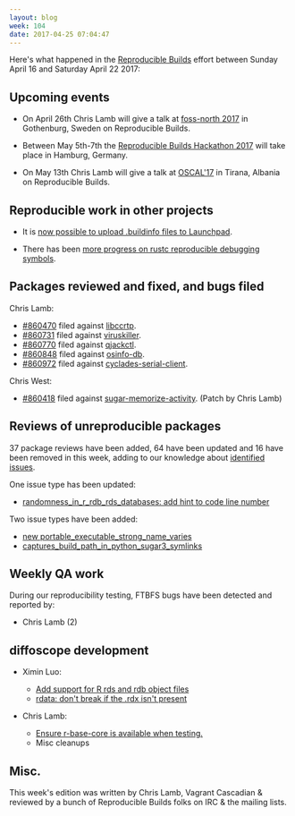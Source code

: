```yaml
---
layout: blog
week: 104
date: 2017-04-25 07:04:47
---
```


Here's what happened in the [Reproducible Builds](https://reproducible-builds.org) effort between Sunday April 16 and Saturday April 22 2017:

Upcoming events
---------------

* On April 26th Chris Lamb will give a talk at [foss-north 2017](http://foss-north.se/) in Gothenburg, Sweden on Reproducible Builds.

* Between May 5th-7th the [Reproducible Builds Hackathon 2017](https://wiki.debian.org/ReproducibleBuilds/HamburgHackathon2017) will take place in Hamburg, Germany.

* On May 13th Chris Lamb will give a talk at [OSCAL'17](https://oscal.openlabs.cc/) in Tirana, Albania on Reproducible Builds.

Reproducible work in other projects
-----------------------------------

* It is [now possible to upload .buildinfo files to Launchpad](https://bugs.launchpad.net/launchpad/+bug/1657704).

* There has been [more progress on rustc reproducible debugging symbols](https://github.com/rust-lang/rust/pull/41419).


Packages reviewed and fixed, and bugs filed
-------------------------------------------

Chris Lamb:

* [#860470](https://bugs.debian.org/860470) filed against [libccrtp](https://tracker.debian.org/pkg/libccrtp).
* [#860731](https://bugs.debian.org/860731) filed against [viruskiller](https://tracker.debian.org/pkg/viruskiller).
* [#860770](https://bugs.debian.org/860770) filed against [qjackctl](https://tracker.debian.org/pkg/qjackctl).
* [#860848](https://bugs.debian.org/860848) filed against [osinfo-db](https://tracker.debian.org/pkg/osinfo-db).
* [#860972](https://bugs.debian.org/860972) filed against [cyclades-serial-client](https://tracker.debian.org/pkg/cyclades-serial-client).

Chris West:

* [#860418](https://bugs.debian.org/860418) filed against [sugar-memorize-activity](https://tracker.debian.org/pkg/sugar-memorize-activity). (Patch by Chris Lamb)


Reviews of unreproducible packages
----------------------------------

37 package reviews have been added, 64 have been updated and 16 have been removed in this week,
adding to our knowledge about [identified issues](https://tests.reproducible-builds.org/debian/index_issues.html).

One issue type has been updated:

- [randomness\_in\_r\_rdb\_rds\_databases: add hint to code line number](https://anonscm.debian.org/git/reproducible/notes.git/commit/?id=f096af1e)

Two issue types have been added:

- [new portable\_executable\_strong\_name\_varies](https://anonscm.debian.org/git/reproducible/notes.git/commit/?id=81607151)
- [captures\_build\_path\_in\_python\_sugar3\_symlinks](https://anonscm.debian.org/git/reproducible/notes.git/commit/?id=b2ab5e3b)

Weekly QA work
--------------

During our reproducibility testing, FTBFS bugs have been detected and reported by:

 - Chris Lamb (2)


diffoscope development
----------------------


- Ximin Luo:
  - [Add support for R rds and rdb object files](https://anonscm.debian.org/git/reproducible/diffoscope.git/commit/?id=4d31312)
  - [rdata: don't break if the .rdx isn't present](https://anonscm.debian.org/git/reproducible/diffoscope.git/commit/?id=d3a9429)

- Chris Lamb:
  - [Ensure r-base-core is available when testing.](https://anonscm.debian.org/git/reproducible/diffoscope.git/commit/?id=3d15b7e)
  - Misc cleanups

Misc.
-----

This week's edition was written by Chris Lamb, Vagrant Cascadian & reviewed by a bunch of Reproducible Builds folks on IRC & the mailing lists.
